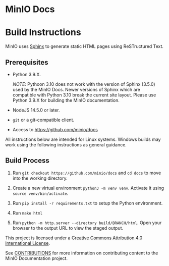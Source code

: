 # MinIO Docs

# Build Instructions

MinIO uses [Sphinx](https://www.sphinx-doc.org/en/master/index.html) to generate
static HTML pages using ReSTructured Text.

## Prerequisites

- Python 3.9.X. 
  
  *NOTE*: Pythoon 3.10 does not work with the version of Sphinx (3.5.0) used by the MinIO Docs. Newer versions of Sphinx which are compatible with Python 3.10 break the current site layout. Please use Python 3.9.X for building the MinIO documentation.

- NodeJS 14.5.0 or later.

- `git` or a git-compatible client.

- Access to https://github.com/minio/docs

All instructions below are intended for Linux systems. Windows builds may work
using the following instructions as general guidance.

## Build Process

1. Run `git checkout https://github.com/minio/docs` and `cd docs` to move into
   the working directory.

2. Create a new virtual environment `python3 -m venv venv`. Activate it using
   `source venv/bin/activate`.

3. Run `pip install -r requirements.txt` to setup the Python environment.

4. Run `make html`

5. Run `python -m http.server --directory build/BRANCH/html`. Open your
   browser to the output URL to view the staged output.

This project is licensed under a [Creative Commons Attribution 4.0 International License](https://creativecommons.org/licenses/by/4.0/legalcode).

See [CONTRIBUTIONS](https://github.com/minio/docs/tree/master/CONTRIBUTIONS.md) for more information on contributing content to the MinIO Documentation project.
